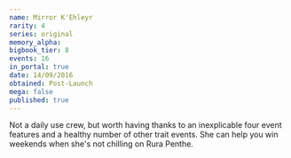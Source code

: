 ```yaml
---
name: Mirror K'Ehleyr
rarity: 4
series: original
memory_alpha:
bigbook_tier: 8
events: 16
in_portal: true
date: 14/09/2016
obtained: Post-Launch
mega: false
published: true
---
```


Not a daily use crew, but worth having thanks to an inexplicable four event features and a healthy number of other trait events. She can help you win weekends when she's not chilling on Rura Penthe.
